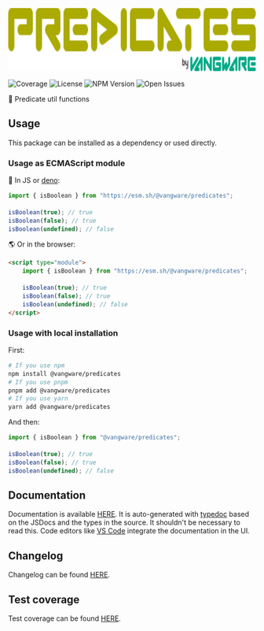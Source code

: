 <img alt="Vangware's Predicates" src="./logo.svg" height="128" />

![Coverage][coverage-badge] ![License][license-badge]
![NPM Version][npm-version-badge] ![Open Issues][open-issues-badge]

🧐 Predicate util functions

## Usage

This package can be installed as a dependency or used directly.

### Usage as ECMAScript module

🦕 In JS or [deno][deno]:

```js
import { isBoolean } from "https://esm.sh/@vangware/predicates";

isBoolean(true); // true
isBoolean(false); // true
isBoolean(undefined); // false
```

🌎 Or in the browser:

```html
<script type="module">
	import { isBoolean } from "https://esm.sh/@vangware/predicates";

	isBoolean(true); // true
	isBoolean(false); // true
	isBoolean(undefined); // false
</script>
```

### Usage with local installation

First:

```bash
# If you use npm
npm install @vangware/predicates
# If you use pnpm
pnpm add @vangware/predicates
# If you use yarn
yarn add @vangware/predicates
```

And then:

```js
import { isBoolean } from "@vangware/predicates";

isBoolean(true); // true
isBoolean(false); // true
isBoolean(undefined); // false
```

## Documentation

Documentation is available [HERE][documentation]. It is auto-generated with
[typedoc][typedoc] based on the JSDocs and the types in the source. It shouldn't
be necessary to read this. Code editors like [VS Code][vscode] integrate the
documentation in the UI.

## Changelog

Changelog can be found [HERE][changelog].

## Test coverage

Test coverage can be found [HERE][coverage].

<!-- Reference -->

[changelog]: https://github.com/vangware/predicates/blob/main/CHANGELOG.md
[coverage-badge]:
	https://img.shields.io/coveralls/github/vangware/predicates.svg?style=for-the-badge&labelColor=666&color=0a8&link=https://coveralls.io/github/vangware/predicates
[coverage]: https://coveralls.io/github/vangware/predicates
[deno]: https://deno.land/
[documentation]: https://predicates.vangware.com
[license-badge]:
	https://img.shields.io/npm/l/@vangware/predicates.svg?style=for-the-badge&labelColor=666&color=0a8&link=https://github.com/vangware/predicates/blob/main/LICENSE
[npm-version-badge]:
	https://img.shields.io/npm/v/@vangware/predicates.svg?style=for-the-badge&labelColor=666&color=0a8&link=https://npm.im/@vangware/predicates
[open-issues-badge]:
	https://img.shields.io/github/issues/vangware/predicates.svg?style=for-the-badge&labelColor=666&color=0a8&link=https://github.com/vangware/predicates/issues
[typedoc]: https://typedoc.org/
[vscode]: https://code.visualstudio.com/
